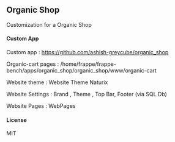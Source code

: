 ## Organic Shop

Customization for a Organic Shop


#### Custom App
Custom app : https://github.com/ashish-greycube/organic_shop

Organic-cart pages : /home/frappe/frappe-bench/apps/organic_shop/organic_shop/www/organic-cart

Website theme  : Website Theme Naturix

Website Settings : Brand , Theme , Top Bar, Footer (via SQL Db)

Website Pages : WebPages

#### License

MIT
